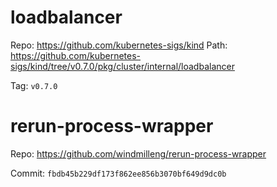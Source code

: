# loadbalancer

Repo: https://github.com/kubernetes-sigs/kind
Path: https://github.com/kubernetes-sigs/kind/tree/v0.7.0/pkg/cluster/internal/loadbalancer

Tag: `v0.7.0`

# rerun-process-wrapper

Repo: https://github.com/windmilleng/rerun-process-wrapper

Commit: `fbdb45b229df173f862ee856b3070bf649d9dc0b`
